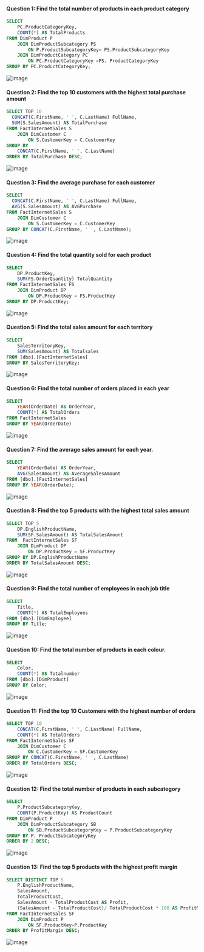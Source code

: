 #### Question 1: Find the total number of products in each product category

````sql
SELECT
	PC.ProductCategoryKey,
	COUNT(*) AS TotalProducts
FROM DimProduct P
	JOIN DimProductSubcategory PS
		ON P.ProductSubcategoryKey= PS.ProductSubcategoryKey
	JOIN DimProductCategory PC
		ON PC.ProductCategoryKey =PS. ProductCategoryKey
GROUP BY PC.ProductCategoryKey;
````
![image](https://github.com/user-attachments/assets/aecdb488-59a8-4ef4-bb8e-e3e4a8b0d1af)


#### Question 2: Find the top 10 customers with the highest total purchase amount

````sql
SELECT TOP 10 
  CONCAT(C.FirstName, ' ', C.LastName) FullName,
  SUM(S.SalesAmount) AS TotalPurchase
FROM FactInternetSales S
	JOIN DimCustomer C
		ON S.CustomerKey = C.CustomerKey
GROUP BY
    CONCAT(C.FirstName, ' ', C.LastName) 
ORDER BY TotalPurchase DESC;
````
![image](https://github.com/user-attachments/assets/1455f97b-bcdd-4353-8e18-4c95dcf9303d)


#### Question 3: Find the average purchase for each customer

````sql
SELECT 
  CONCAT(C.FirstName, ' ', C.LastName) FullName,
  AVG(S.SalesAmount) AS AVGPurchase
FROM FactInternetSales S
	JOIN DimCustomer C
		ON S.CustomerKey = C.CustomerKey
GROUP BY CONCAT(C.FirstName, ' ', C.LastName);
````
![image](https://github.com/user-attachments/assets/6753a968-2149-4015-828f-7315158dab3e)


#### Question 4: Find the total quantity sold for each product

````sql
SELECT
	DP.ProductKey,
	SUM(FS.OrderQuantity) TotalQuantity
FROM FactInternetSales FS 
	JOIN DimProduct DP
		ON DP.ProductKey = FS.ProductKey
GROUP BY DP.ProductKey;
````
![image](https://github.com/user-attachments/assets/c2af47b1-cc0a-46f6-a838-ca35bba1ec81)


#### Question 5: Find the total sales amount for each territory

````sql
SELECT
	SalesTerritoryKey,
	SUM(SalesAmount) AS Totalsales
FROM [dbo].[FactInternetSales]
GROUP BY SalesTerritoryKey;
````
![image](https://github.com/user-attachments/assets/ac524bac-1ee9-4324-9745-3aaae0ec786d)


#### Question 6: Find the total number of orders placed in each year

````sql
SELECT
	YEAR(OrderDate) AS OrderYear,
	COUNT(*) AS TotalOrders
FROM FactInternetSales 
GROUP BY YEAR(OrderDate)
````
![image](https://github.com/user-attachments/assets/9d546bcb-dd1a-400e-aa0e-7c233840f4bb)


#### Question 7: Find the average sales amount for each year.

````sql
SELECT
	YEAR(OrderDate) AS OrderYear,
	AVG(SalesAmount) AS AverageSalesAmount
FROM [dbo].[FactInternetSales]
GROUP BY YEAR(OrderDate);
````
![image](https://github.com/user-attachments/assets/2aad1d0f-5484-4c88-9f50-02dae0c99e2c)


#### Question 8: Find the top 5 products with the highest total sales amount

````sql
SELECT TOP 5
	DP.EnglishProductName,
	SUM(SF.SalesAmount) AS TotalSalesAmount
FROM  FactInternetSales SF
	JOIN DimProduct DP 
		ON DP.ProductKey = SF.ProductKey
GROUP BY DP.EnglishProductName
ORDER BY TotalSalesAmount DESC;
````
![image](https://github.com/user-attachments/assets/eff2f835-28f7-41e7-bfb0-909658154793)


#### Question 9: Find the total number of employees in each job title

````sql
SELECT
	Title,
	COUNT(*) AS TotalEmployees
FROM [dbo].[DimEmployee]
GROUP BY Title;
````
![image](https://github.com/user-attachments/assets/364fc704-2359-4bcb-bc0f-287c2a18d702)


#### Question 10: Find the total number of products in each colour.

````sql
SELECT
	Color,
	COUNT(*) AS Totalnumber
FROM [dbo].[DimProduct]
GROUP BY Color;
````
![image](https://github.com/user-attachments/assets/df647568-e727-437b-a3c1-deccf48b8a2a)


#### Question 11: Find the top 10 Customers with the highest number of orders

````sql
SELECT TOP 10
	CONCAT(C.FirstName, ' ', C.LastName) FullName,
	COUNT(*) AS TotalOrders
FROM FactInternetSales SF
	JOIN DimCustomer C
		ON C.CustomerKey = SF.CustomerKey
GROUP BY CONCAT(C.FirstName, ' ', C.LastName)
ORDER BY TotalOrders DESC;
````
![image](https://github.com/user-attachments/assets/e565fe63-b3fb-4a0c-b1fe-6cf7921cc2cd)


#### Question 12: Find the total number of products in each subcategory

````sql
SELECT
	P.ProductSubcategoryKey,
	COUNT(P.ProductKey) AS ProductCount
FROM DimProduct P
	JOIN DimProductSubcategory SB
		ON SB.ProductSubcategoryKey = P.ProductSubcategoryKey
GROUP BY P. ProductSubcategoryKey
ORDER BY 2 DESC;
````
![image](https://github.com/user-attachments/assets/90eba1e5-9f75-4423-ac74-b41a3a4152bd)


#### Question 13: Find the top 5 products with the highest profit margin

````sql
SELECT DISTINCT TOP 5
	P.EnglishProductName,
	SalesAmount,
	TotalProductCost,
	SalesAmount - TotalProductCost AS Profit,
	(SalesAmount - TotalProductCost)/ TotalProductCost * 100 AS ProfitMargin
FROM FactInternetSales SF
	JOIN DimProduct P
		ON SF.ProductKey=P.ProductKey
ORDER BY ProfitMargin DESC;
````
![image](https://github.com/user-attachments/assets/9858d5b8-4910-4f28-b3d6-c5e694e2e5e0)


